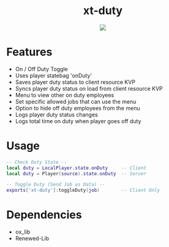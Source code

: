 <div align="center">
  <h1>xt-duty</h1>
  <a href="https://dsc.gg/xtdev"> <img align="center" src="https://user-images.githubusercontent.com/101474430/233859688-2b3b9ecc-41c8-41a6-b2e3-a9f1aad473ee.gif"/></a><br>
</div>

# Features
- On / Off Duty Toggle
- Uses player statebag 'onDuty'
- Saves player duty status to client resource KVP
- Syncs player duty status on load from client resource KVP
- Menu to view other on duty employees
- Set specific allowed jobs that can use the menu
- Option to hide off duty employees from the menu
- Logs player duty status changes
- Logs total time on duty when player goes off duty

# Usage
```lua
-- Check Duty State --
local duty = LocalPlayer.state.onDuty     -- Client
local duty = Player(source).state.onDuty  -- Server

-- Toggle Duty (Send Job as Data) --
exports['xt-duty']:toggleDuty(job)        -- Client Only
```

# Dependencies
- ox_lib
- Renewed-Lib
